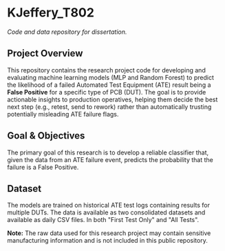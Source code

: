 # KJeffery_T802

*Code and data repository for dissertation.*

## Project Overview

This repository contains the research project code for developing and evaluating machine learning models (MLP and Random Forest) to predict the likelihood of a failed Automated Test Equipment (ATE) result being a **False Positive** for a specific type of PCB (DUT). The goal is to provide actionable insights to production operatives, helping them decide the best next step (e.g., retest, send to rework) rather than automatically trusting potentially misleading ATE failure flags.

## Goal & Objectives

The primary goal of this research is to develop a reliable classifier that, given the data from an ATE failure event, predicts the probability that the failure is a False Positive.

## Dataset

The models are trained on historical ATE test logs containing results for multiple DUTs. The data is available as two consolidated datasets and available as daily CSV files. In both "First Test Only" and "All Tests".

**Note:** The raw data used for this research project may contain sensitive manufacturing information and is not included in this public repository.
